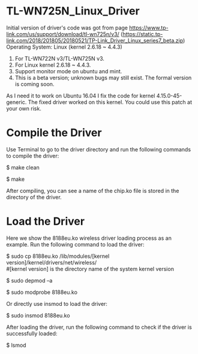 # TL-WN725N_Linux_Driver
Initial version of driver's code was got from page https://www.tp-link.com/us/support/download/tl-wn725n/v3/ 
 (https://static.tp-link.com/2018/201805/20180521/TP-Link_Driver_Linux_series7_beta.zip)
 Operating System: Linux (kernel 2.6.18 ~ 4.4.3)
1. For TL-WN722N v3/TL-WN725N v3.
2. For Linux kernel 2.6.18 ~ 4.4.3.
3. Support monitor mode on ubuntu and mint.
4. This is a beta version; unknown bugs may still exist. The formal version is coming soon.

As I need it to work on Ubuntu 16.04 I fix the code for kernel 4.15.0-45-generic. The fixed driver worked on this kernel.
You could use this patch  at your own risk.

# Compile the Driver 
Use Terminal to go to the driver directory and run the following commands to compile the driver: 

$ make clean

$ make

After compiling, you can see a name of the chip.ko file is stored in the directory of the driver.

# Load the Driver
Here we show the 8188eu.ko wireless driver loading process as an example. Run the following command to load the driver: 

$ sudo cp 8188eu.ko /lib/modules/[kernel version]/kernel/drivers/net/wireless/  
    #[kernel version] is the directory name of the system kernel version

$ sudo depmod –a 

$ sudo modprobe 8188eu.ko 
 
Or directly use insmod to load the driver: 

$ sudo insmod 8188eu.ko 
 
After loading the driver, run the following command to check if the driver is successfully loaded:

$ lsmod
